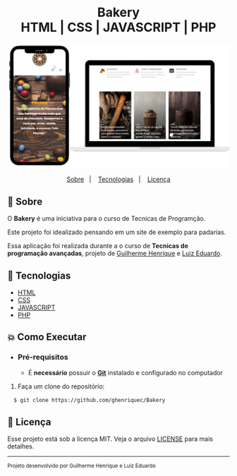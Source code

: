 <h1 align="center">
    <br>Bakery<br/>
    HTML | CSS | JAVASCRIPT | PHP
</h1>

<p align="center">
  <img alt="Made by Guilherme Henrique and Luiz Eduardo" src="https://github.com/ghenriquec/Bakery/blob/main/images/BakeryMockup.png"><br/>
</p>

<p align="center">
  <a href="#bookmark-sobre">Sobre</a>&nbsp;&nbsp;&nbsp;|&nbsp;&nbsp;&nbsp;
  <a href="#rocket-tecnologias">Tecnologias</a>&nbsp;&nbsp;&nbsp;|&nbsp;&nbsp;&nbsp</a>
  <a href="#memo-licença">Licença</a>
</p>

## :bookmark: Sobre

O **Bakery** é uma iniciativa para o curso de Tecnicas de Programção.
  
Este projeto foi idealizado pensando em um site de exemplo para padarias.
  
Essa aplicação foi realizada durante a o curso de **Tecnicas de programação avançadas**, projeto de [Guilherme Henrique](https://www.linkedin.com/in/ghenriquec/) e [Luiz Eduardo](https://github.com/luizranngel).

## :rocket: Tecnologias

-  [HTML](https://devdocs.io/html/)
-  [CSS](https://devdocs.io/css/)
-  [JAVASCRIPT](https://devdocs.io/javascript/)
-  [PHP](https://www.php.net/)


## :boom: Como Executar

- ### **Pré-requisitos**

  - É **necessário** possuir o **[Git](https://git-scm.com/)** instalado e configurado no computador

1. Faça um clone do repositório:

```sh
  $ git clone https://github.com/ghenriquec/Bakery
```

## :memo: Licença

Esse projeto está sob a licença MIT. Veja o arquivo [LICENSE](LICENSE.md) para mais detalhes.

---
<sup>Projeto desenvolvido por Guilherme Henrique e Luiz Eduardo </sup>

